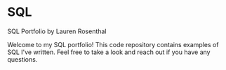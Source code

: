 # SQL
SQL Portfolio by Lauren Rosenthal

Welcome to my SQL portfolio! This code repository contains examples of SQL I've written. Feel free to take a look and reach out if you have any questions.

